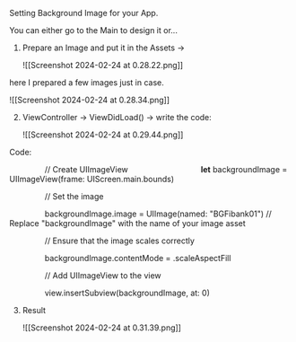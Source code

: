 Setting Background Image for your App.

You can either go to the Main to design it or...


1. Prepare an Image and put it in the Assets ->
   
   ![[Screenshot 2024-02-24 at 0.28.22.png]]


here I prepared a few images just in case.

![[Screenshot 2024-02-24 at 0.28.34.png]]

2. ViewController -> ViewDidLoad() -> write the code:
   
   ![[Screenshot 2024-02-24 at 0.29.44.png]]


Code:

                // Create UIImageView
                
                **let** backgroundImage = UIImageView(frame: UIScreen.main.bounds)

                // Set the image

                backgroundImage.image = UIImage(named: "BGFibank01") // Replace "backgroundImage" with the name of your image asset

                // Ensure that the image scales correctly

                backgroundImage.contentMode = .scaleAspectFill

                // Add UIImageView to the view

                view.insertSubview(backgroundImage, at: 0)

3. Result
   
   ![[Screenshot 2024-02-24 at 0.31.39.png]]